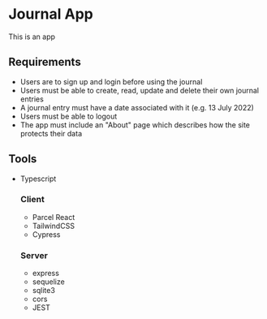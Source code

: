 # Journal App

This is an app

## Requirements
- Users are to sign up and login before using the journal
- Users must be able to create, read, update and delete their own journal entries
- A journal entry must have a date associated with it (e.g. 13 July 2022)
- Users must be able to logout
- The app must include an "About" page which describes how the site protects their data

## Tools
- Typescript
  ### Client
  - Parcel React
  - TailwindCSS
  - Cypress
  ### Server
  - express
  - sequelize
  - sqlite3
  - cors
  - JEST